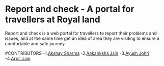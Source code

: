 # Report and check - A portal for travellers at Royal land
Report and check is a web portal for travellers to report their problems and issues, and at the same time get an idea of area they are visiting to ensure a comfortable and safe journey.


#CONTRIBUTORS
-1.[Akshay Sharma](https://github.com/akshaysharma2277)
-2.[Aakanksha Jain](https://github.com/accakks)
-3.[Ayush Johri](https://github.com/ajohri98)
-4.[Arpit Jain](https://github.com/maiarpitjain)
  

